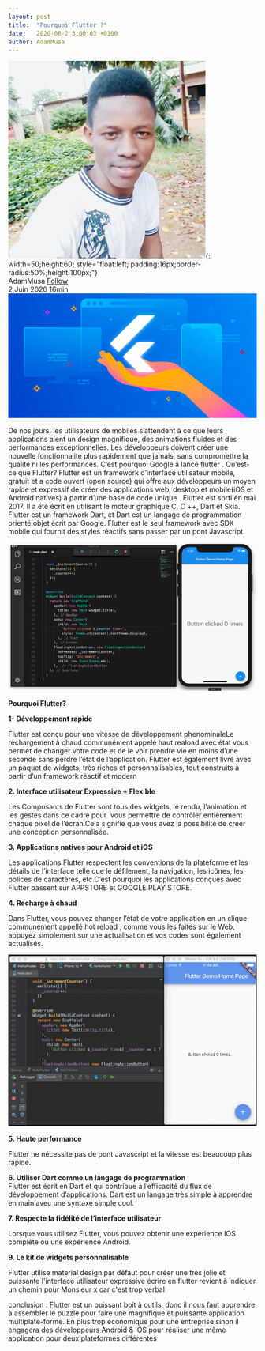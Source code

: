 ```yaml
---
layout: post
title:  "Pourquoi Flutter ?"
date:   2020-06-2 3:00:03 +0100
author: AdamMusa
---
```

![alt text](/assets/images/account.jpg){: width=50;height:60; style="float:left; padding:16px;border-radius:50%;height:100px;"}
<br> AdamMusa [Follow](https://twitter.com/AdamMusaAly/)<br>
2,Juin 2020 16min
![alt text](/assets/images/flutter.png) 

De nos jours, les utilisateurs de mobiles s’attendent à ce que leurs applications aient un design magnifique, des animations fluides et des performances exceptionnelles. Les développeurs doivent créer une nouvelle fonctionnalité plus rapidement que jamais, sans compromettre la qualité ni les performances. C’est pourquoi Google a lancé flutter . 
Qu’est-ce que Flutter?
Flutter est un framework d’interface utilisateur mobile, gratuit et a code ouvert (open source) qui offre aux développeurs un moyen rapide et expressif de créer des applications web, desktop et mobile(iOS et Android natives) à partir d’une base de code unique . Flutter est sorti en mai 2017. Il a été écrit en utilisant le moteur graphique C, C ++, Dart et Skia. Flutter est un framework Dart, et Dart est un langage de programmation orienté objet écrit par Google. Flutter est le seul framework avec SDK mobile qui fournit des styles réactifs sans passer par un pont Javascript.

![alt text](/assets/images/flutter-gif.gif)

**Pourquoi Flutter?**

**1- Développement rapide**<br>

Flutter est conçu pour une vitesse de développement phenominaleLe rechargement à chaud communément appelé haut reaload avec état vous permet de changer votre code et de le voir prendre vie en moins d’une seconde sans perdre l’état de l’application. Flutter est également livré avec un paquet de widgets, très riches et personnalisables, tout construits à partir d’un framework réactif et modern

**2. Interface utilisateur Expressive + Flexible**<br>

Les Composants de Flutter sont tous  des widgets, le rendu, l’animation et les gestes dans ce cadre pour  vous permettre de contrôler entièrement chaque pixel de l’écran.Cela signifie que vous avez la possibilité de créer une conception personnalisée.

**3. Applications natives pour Android et iOS**<br>

Les applications Flutter respectent les conventions de la plateforme et les détails de l’interface telle que le défilement, la navigation, les icônes, les polices de caractères, etc.C’est pourquoi les applications conçues avec  Flutter passent sur APPSTORE et GOOGLE PLAY STORE.

**4. Recharge à chaud**<br>

Dans Flutter, vous pouvez changer l’état de votre application en un clique communement appellé hot reload , comme vous les faites sur le Web, appuyez simplement sur une actualisation et vos codes sont également actualisés.

![alt text](/assets/images/hot-reload.gif)

**5. Haute performance**<br>

Flutter ne nécessite pas de pont Javascript et la vitesse est beaucoup plus rapide.


**6. Utiliser Dart comme un langage de programmation**<br>
Flutter est écrit en Dart et qui contribue à l’efficacité du flux de développement d’applications. Dart est un langage très simple à apprendre en main avec une syntaxe simple cool.

**7. Respecte la fidélité de l’interface utilisateur**<br>

Lorsque vous utilisez Flutter, vous pouvez obtenir une expérience IOS complète ou une expérience Android. 

**9. Le kit de widgets personnalisable**<br>

Flutter utilise material design par défaut pour créer une très jolie et puissante l'interface utilisateur expressive écrire en flutter revient à indiquer un chemin pour Monsieur x car c'est trop verbal

conclusion :  Flutter est un puissant boit à outils, donc il nous faut apprendre à assembler le puzzle pour faire une magnifique et puissante application multiplate-forme. En plus trop économique pour une entreprise sinon il engagera des développeurs Android & iOS pour réaliser une même application pour deux plateformes différentes
